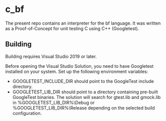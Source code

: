 # c_bf

The present repo contains an interpreter for the bf language. It was written as a Proof-of-Concept for unit testing C using C++ (Googletest).

## Building

Building requires Visual Studio 2019 or later.

Before opening the Visual Studio Solution, you need to have Googletest installed on your system. Set up the following environment variables:
* GOOGLETEST_INCLUDE_DIR should point to the GoogleTest include directory.
* GOOGLETEST_LIB_DIR should point to a directory containing pre-built GoogleTest binaries. The solution will search for gtest.lib and gmock.lib in %GOOGLETEST_LIB_DIR%\Debug or %GOOGLETEST_LIB_DIR%\Release depending on the selected build configuration.
